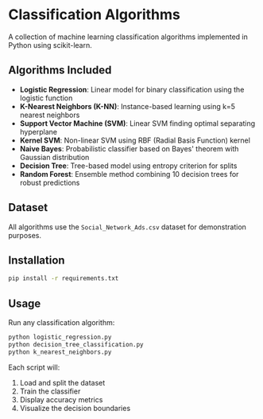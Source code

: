 # Classification Algorithms

A collection of machine learning classification algorithms implemented in Python using scikit-learn.

## Algorithms Included

- **Logistic Regression**: Linear model for binary classification using the logistic function
- **K-Nearest Neighbors (K-NN)**: Instance-based learning using k=5 nearest neighbors
- **Support Vector Machine (SVM)**: Linear SVM finding optimal separating hyperplane
- **Kernel SVM**: Non-linear SVM using RBF (Radial Basis Function) kernel
- **Naive Bayes**: Probabilistic classifier based on Bayes' theorem with Gaussian distribution
- **Decision Tree**: Tree-based model using entropy criterion for splits
- **Random Forest**: Ensemble method combining 10 decision trees for robust predictions

## Dataset

All algorithms use the `Social_Network_Ads.csv` dataset for demonstration purposes.

## Installation

```bash
pip install -r requirements.txt
```

## Usage

Run any classification algorithm:

```bash
python logistic_regression.py
python decision_tree_classification.py
python k_nearest_neighbors.py
```

Each script will:
1. Load and split the dataset
2. Train the classifier
3. Display accuracy metrics
4. Visualize the decision boundaries

